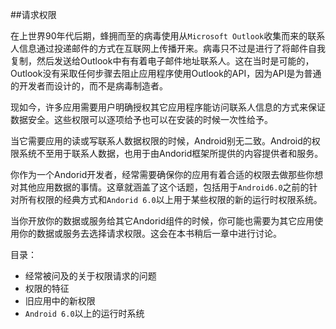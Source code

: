 ##请求权限

在上世界90年代后期，蜂拥而至的病毒使用从`Microsoft Outlook`收集而来的联系人信息通过投递邮件的方式在互联网上传播开来。病毒只不过是进行了将邮件自我复制，然后发送给Outlook中有有着电子邮件地址联系人。这在当时是可能的，Outlook没有采取任何步骤去阻止应用程序使用Outlook的API，因为API是为普通的开发者而设计的，而不是病毒制造者。

现如今，许多应用需要用户明确授权其它应用程序能访问联系人信息的方式来保证数据安全。这些权限可以逐项给予也可以在安装的时候一次性给予。

当它需要应用的读或写联系人数据权限的时候，Android别无二致。Android的权限系统不至用于联系人数据，也用于由Andorid框架所提供的内容提供者和服务。

你作为一个Andorid开发者，经常需要确保你的应用有着合适的权限去做那些你想对其他应用数据的事情。这章就涵盖了这个话题，包括用于`Android6.0`之前的针对所有权限的经典方式和`Andorid 6.0`以上用于某些权限的新的运行时权限系统。

当你开放你的数据或服务给其它Andorid组件的时候，你可能也需要为其它应用使用你的数据或服务去选择请求权限。这会在本书稍后一章中进行讨论。


目录：

* 经常被问及的关于权限请求的问题
* 权限的特征
* 旧应用中的新权限
* `Android 6.0`以上的运行时系统






